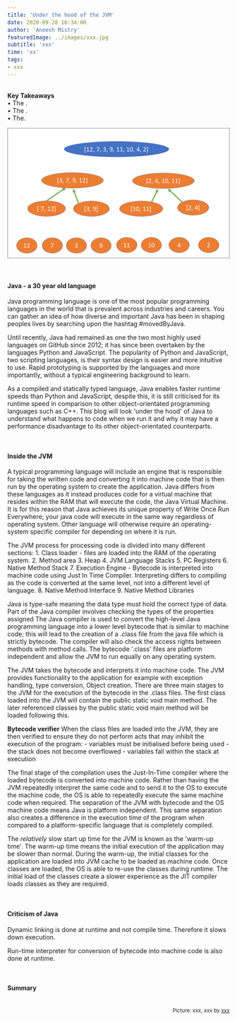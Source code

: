 ```yaml
---
title: 'Under the hood of the JVM'
date: 2020-09-28 16:34:00
author: 'Aneesh Mistry'
featuredImage: ../images/xxx.jpg
subtitle: 'xxx'
time: 'xx'
tags:
- xxx
---
```

<br>
<strong>Key Takeaways</strong><br>
&#8226; The .<br>
&#8226; The .<br>
&#8226; The.<br>

![Merge sort step 2](../../src/images/011MergeSort2.png)

<br>
<h4>Java - a 30 year old language</h4>
<p>
Java programming language is one of the most popular programming languages in the world that is prevalent across industries and careers. You can gather an idea of
how diverse and important Java has been in shaping peoples lives by searching upon the hashtag #movedByJava. 
</p>
<p>
Until recently, Java had remained as one the two most highly used languages on GitHub since 2012; it has since been overtaken by the languages Python and JavaScript. 
The popularity of Python and JavaScript, two scripting languages, is their syntax design is easier and more intuitive to use. Rapid prototyping is supported by the languages
and more importantly, without a typical engineering background to learn. 
</p>
<p>
As a compiled and statically typed language, Java enables faster runtime speeds than Python and JavaScript, despite this, it is still criticised for its runtime speed in 
comparison to other object-orientated programming languages such as C++. This blog will look 'under the hood' of Java to understand what happens to code when we run it and
why it may have a performance disadvantage to its other object-orientated counterparts.
</p>
<br>
<h4>Inside the JVM</h4>
<p>
A typical programming language will include an engine that is responsible for taking the written code and converting it into machine code that is then run by the operating system to create the application.
Java differs from these languages as it instead produces code for a virtual machine that resides within the RAM that will execute the code, the Java Virtual Machine. It is for this reason that Java achieves its unique property of Write Once Run Everywhere; your java code will execute in the same way regardless of operating system. Other language will otherwise require an operating-system specific compiler for depending on where it is run.
</p>
<p>
The JVM process for processing code is divided into many different sections:
1. Class loader - files are loaded into the RAM of the operating system. 
2. Method area
3. Heap
4. JVM Language Stacks
5. PC Registers
6. Native Method Stack
7. Execution Engine - Bytecode is interpreted into machine code using Just In Time Compiler. Interpreting differs to compiling as the code is converted at the same level, not into a different level of language. 
8. Native Method Interface
9. Native Method Libraries
</p>
<p>
Java is type-safe meaning the data type must hold the correct type of data. 
Part of the Java compiler involves checking the types of the properties assigned
The Java compiler is used to convert the high-level Java programming language into a lower level bytecode that is similar to machine code; this  will lead to the creation of a .class file from the java file which is
strictly bytecode. The compiler will also check the access rights between methods with method calls.
The bytecode '.class' files are platform independent and allow the JVM to run equally on any operating system.
</p>
<p>
The JVM takes the bytecode and interprets it into machine code. The JVM provides functionality to the 
application for example with exception handling, type conversion, Object creation. 
There are three main stages to the JVM for the execution of the bytecode in the .class files.
The first class loaded into the JVM will contain the public static void main method. The later referenced classes by the 
public static void main method will be loaded following this. 

</p>
<p>
<strong>Bytecode verifier</strong>
When the class files are loaded into the JVM, they are then verified to ensure they do not perform acts that may 
inhibit the execution of the program:
- variables must be initialised before being used
- the stack does not become overflowed
- variables fall within the stack at execution
</p>
<p>
The final stage of the compilation uses the Just-In-Time compiler where the loaded bytecode is converted into machine code.
Rather than having the JVM repeatedly interpret the same code and to send it to the OS to execute the machine code, the
OS is able to repeatedly execute the same machine code when required.
The separation of the JVM with bytecode and the OS machine code means Java is platform independent. This same separation also creates a difference in the execution time of the program when compared to a platform-specific language that is completely compiled.

</p>
<p>
The <i>relatively</i> slow start up time for the JVM is known as the 'warm-up time'. The warm-up time means 
the initial execution of the application may be slower than normal. 
During the warm-up, the initial classes for the application are loaded into JVM cache to be loaded as machine code. 
Once classes are loaded, the OS is able to re-use the classes during runtime. The initial load of the classes
create a slower experience as the JIT compiler loads classes as they are required. 
</p>
<br>
<h4>Criticism of Java</h4>
<p>
Dynamic linking is done at runtime and not compile time. Therefore it slows down execution.

Run-time interpreter for conversion of bytecode into machine code is also done at runtime. 
</p>

<br>
<h4>Summary</h4>
<p>


</p>

<br>
<small style="float: right;" >Picture: xxx, xxx by <a target="_blank" href="http">xxx</small></a><br>